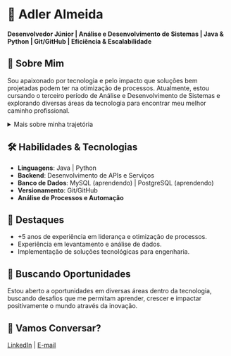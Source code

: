 # 🚀 Adler Almeida  
**Desenvolvedor Júnior | Análise e Desenvolvimento de Sistemas | Java & Python | Git/GitHub | Eficiência & Escalabilidade**  

## 🎯 Sobre Mim  
Sou apaixonado por tecnologia e pelo impacto que soluções bem projetadas podem ter na otimização de processos. Atualmente, estou cursando o terceiro período de Análise e Desenvolvimento de Sistemas e explorando diversas áreas da tecnologia para encontrar meu melhor caminho profissional.  

<details>
<summary>Mais sobre minha trajetória</summary>

Minha trajetória profissional me permitiu desenvolver habilidades analíticas, resolução de problemas e um olhar estratégico para eficiência operacional.  

Possuo experiência na área de engenharia e apoio à gestão de obras, onde participei do levantamento e mapeamento de luminárias para a Prefeitura de Volta Redonda-RJ. Nesse projeto, implementei uma solução tecnológica que otimizou o processo e aumentou a eficiência na verificação das informações.  

Atualmente, estou aprofundando meus estudos em **Java para Backend**, além de utilizar **Git e GitHub** para versionamento e colaboração de projetos. Também possuo conhecimentos em **Python**, linguagem que estudei e continuo aplicando em projetos acadêmicos e desafios técnicos.  

Acredito no poder da tecnologia para transformar processos e melhorar resultados, e sigo em constante evolução para contribuir com soluções inovadoras.  
</details>

## 🛠️ Habilidades & Tecnologias  
- **Linguagens**: Java | Python  
- **Backend**: Desenvolvimento de APIs e Serviços  
- **Banco de Dados**: MySQL (aprendendo) | PostgreSQL (aprendendo)  
- **Versionamento**: Git/GitHub  
- **Análise de Processos e Automação**  

## 📌 Destaques  
- +5 anos de experiência em liderança e otimização de processos.  
- Experiência em levantamento e análise de dados.  
- Implementação de soluções tecnológicas para engenharia.  

## 📢 Buscando Oportunidades  
Estou aberto a oportunidades em diversas áreas dentro da tecnologia, buscando desafios que me permitam aprender, crescer e impactar positivamente o mundo através da inovação.  

## 📩 Vamos Conversar?  
[LinkedIn](https://www.linkedin.com/in/adler-almeida/) | [E-mail](mailto:adler-almeida@hotmail.com)  
